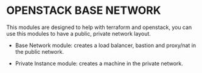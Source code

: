 OPENSTACK BASE NETWORK
======================

This modules are designed to help with terraform and openstack, you
can use this modules to have a public, private network layout.

* Base Network module: creates a load balancer, bastion and proxy/nat in the public network.

* Private Instance module: creates a machine in the private network.
